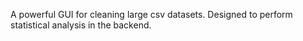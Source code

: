 A powerful GUI for cleaning large csv datasets.
Designed to perform statistical analysis in the backend. 

